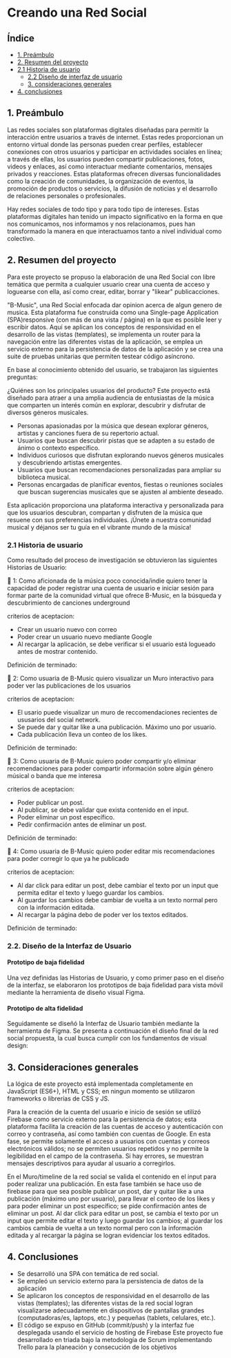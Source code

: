 # Creando una Red Social

## Índice

* [1. Preámbulo](#1-preámbulo)
* [2. Resumen del proyecto](#2-resumen-del-proyecto)
* [2.1 Historia de usuario ](#2.1-Histroia-de-usurario)
  - [2.2 Diseño de interfaz de usuario](#2.2-diseño-de-interfaz-de-usuario)
  - [3. consideraciones generales](#3-consideraciones-generales)
* [4. conclusiones](#4-conclusiones)

## 1. Preámbulo

Las redes sociales son plataformas digitales diseñadas para permitir la interacción entre usuarios a través de internet. Estas redes proporcionan un entorno virtual donde las personas pueden crear perfiles, establecer conexiones con otros usuarios y participar en actividades sociales en línea; a través de ellas, los usuarios pueden compartir publicaciones, fotos, videos y enlaces, así como interactuar mediante comentarios, mensajes privados y reacciones. Estas plataformas ofrecen diversas funcionalidades como la creación de comunidades, la organización de eventos, la promoción de productos o servicios, la difusión de noticias y el desarrollo de relaciones personales o profesionales.

Hay redes sociales de todo tipo y para todo tipo de intereses. Estas plataformas digitales han tenido un impacto significativo en la forma en que nos comunicamos, nos informamos y nos relacionamos, pues han transformado la manera en que interactuamos tanto a nivel individual como colectivo.



## 2. Resumen del proyecto

Para este proyecto se propuso la elaboración de una Red Social con libre temática que permita a cualquier usuario crear una cuenta de acceso y loguearse con ella, así como crear, editar, borrar y "likear" publicacciones.

"B-Music", una Red Social enfocada dar opinion acerca de algun genero de musica. Esta plataforma fue construida como una Single-page Application (SPA)responsive (con más de una vista / página) en la que es posible leer y escribir datos. Aquí se aplican los conceptos de responsividad en el desarrollo de las vistas (templates), se implementa un router para la navegación entre las diferentes vistas de la aplicación, se emplea un servicio externo para la persistencia de datos de la aplicación y se crea una suite de pruebas unitarias que permiten testear código asíncrono.

En base al conocimiento obtenido del usuario, se trabajaron las siguientes preguntas:

¿Quiénes son los principales usuarios del producto? Este proyecto está diseñado para atraer a una amplia audiencia de entusiastas de la música que comparten un interés común en explorar, descubrir y disfrutar de diversos géneros musicales.
- Personas apasionadas por la música que desean explorar géneros, artistas y canciones fuera de su repertorio actual. 
- Usuarios que buscan descubrir pistas que se adapten a su estado de ánimo o contexto específico.
- Individuos curiosos que disfrutan explorando nuevos géneros musicales y descubriendo artistas emergentes.
- Usuarios que buscan recomendaciones personalizadas para ampliar su biblioteca musical.
- Personas encargadas de planificar eventos, fiestas o reuniones sociales que buscan sugerencias musicales que se ajusten al ambiente deseado.

Esta aplicación proporciona una plataforma interactiva y personalizada para que los usuarios descubran, compartan y disfruten de la música que resuene con sus preferencias individuales. ¡Únete a nuestra comunidad musical y déjanos ser tu guía en el vibrante mundo de la música! 

### 2.1 Historia de usuario

Como resultado del proceso de investigación se obtuvieron las siguientes Historias de Usuario:

:musical_note:  1: Como aficionada de la música poco conocida/indie quiero tener la capacidad de poder registrar una cuenta de usuario e iniciar sesión para formar parte de la comunidad virtual que ofrece B-Music, en la búsqueda y descubrimiento de canciones underground

criterios de aceptacion: 
- Crear un usuario nuevo con correo
- Poder crear un usuario nuevo mediante Google
- Al recargar la aplicación, se debe verificar si el usuario está logueado antes de mostrar contenido.

Definición de terminado:



:musical_note:  2:  Como usuaria de B-Music quiero visualizar un Muro interactivo para poder ver las publicaciones de los usuarios 


criterios de aceptacion:
- El usario puede visualizar un muro de reccomendaciones recientes de ususarios del social network.
- Se puede dar y quitar like a una publicación. Máximo uno por usuario.
- Cada publicación lleva un conteo de los likes.

Definición de terminado:



:musical_note:  3: Como usuaria de B-Music quiero poder compartir y/o eliminar recomendaciones para poder compartir información sobre algún género músical o banda que me interesa

criterios de aceptacion:
- Poder publicar un post.
- Al publicar, se debe validar que exista contenido en el input.
- Poder eliminar un post específico.
- Pedir confirmación antes de eliminar un post.

Definición de terminado:



:musical_note:  4: Como usuaria de B-Music quiero poder editar mis recomendaciones para poder corregir lo que ya he publicado

criterios de aceptacion:

- Al dar click para editar un post, debe cambiar el texto por un input que permita editar el texto y luego guardar los cambios.
- Al guardar los cambios debe cambiar de vuelta a un texto normal pero con la información editada.
- Al recargar la página debo de poder ver los textos editados.

Definición de terminado:


### 2.2. Diseño de la Interfaz de Usuario

#### Prototipo de baja fidelidad
Una vez definidas las Historias de Usuario, y como primer paso en el diseño de la interfaz, se elaboraron los prototipos de baja fidelidad para vista móvil mediante la herramienta de diseño visual Figma.

#### Prototipo de alta fidelidad
Seguidamente se diseñó la Interfaz de Usuario también mediante la herramienta de Figma. Se presenta a continuación el diseño final de la red social propuesta, la cual busca cumplir con los fundamentos de visual design:



## 3. Consideraciones generales
La lógica de este proyecto está implementada completamente en JavaScript (ES6+), HTML y CSS; en ningun momento se utilizaron frameworks o librerías de CSS y JS.

Para la creación de la cuenta del usuario e inicio de sesión se utilizó Firebase como servicio externo para la persistencia de datos; esta plataforma facilita la creación de las cuentas de acceso y autenticación con correo y contraseña, así como también con cuentas de Google. En esta fase, se permite solamente el acceso a usuarios con cuentas y correos electrónicos válidos; no se permiten usuarios repetidos y no permite la legibilidad en el campo de la contraseña. Si hay errores, se muestran mensajes descriptivos para ayudar al usuario a corregirlos.

En el Muro/timeline de la red social se valida el contenido en el input para poder realizar una publicación. En esta fase también se hace uso de firebase para que sea posible publicar un post, dar y quitar like a una publicación (máximo uno por usuario), para llevar el conteo de los likes y para poder eliminar un post específico; se pide confirmación antes de eliminar un post. Al dar click para editar un post, se cambia el texto por un input que permite editar el texto y luego guardar los cambios; al guardar los cambios cambia de vuelta a un texto normal pero con la información editada y al recargar la página se logran evidenciar los textos editados.

## 4. Conclusiones
 - Se desarrolló una SPA con temática de red social.
 - Se empleó un servicio externo para la persistencia de datos de la aplicación
 - Se aplicaron los conceptos de responsividad en el desarrollo de las vistas (templates); las diferentes vistas de la red social logran visualizarse adecuadamente en dispositivos de pantallas grandes (computadoras/es, laptops, etc.) y pequeñas (tablets, celulares, etc.).
 - El código se expuso en GitHub (commit/push) y la interfaz fue desplegada usando el servicio de hosting de Firebase
Este proyecto fue desarrollado en triada bajo la metodología de Scrum implementando Trello para la planeación y consecución de los objetivos





